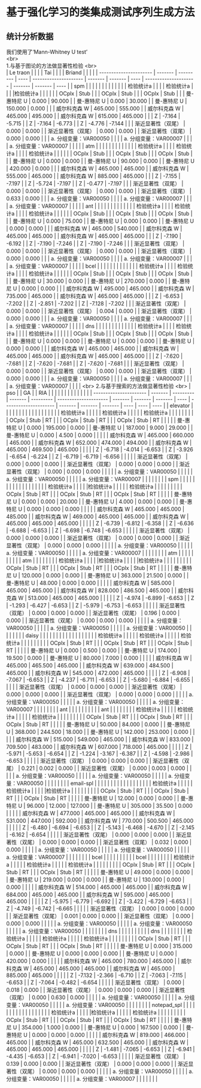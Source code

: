 基于强化学习的类集成测试序列生成方法
====  
统计分析数据  
------- 
我们使用了‘Mann-Whitney U test’  
\<br>  
1.与基于图论的方法做显著性检验
\<br>    
| Le traon               |         |           |      | Tai                   |         |         |      |  Briand                       |         |         |      |
| ---------------------- | ------- | --------- | ---- | --------------------- | ------- | ------- | ---- | --------------------- | ------- | ------- | ---- |
| spm                    |         |           |      |                       |         |         |      |                       |         |         |      |
| 检验统计a              |         |            |      | 检验统计a             |         |         |      |检验统计a               |         |         |      |
|                        | OCplx   | Stub      |      |                       | OCplx   | Stub    |      |                       | OCplx   | Stub    |      |
| 曼-惠特尼 U            | 0.000   | 90.000    |      | 曼-惠特尼 U           | 0.000   | 30.000  |      | 曼-惠特尼 U           | 150.000 | 0.000   |      |
| 威尔科克森 W           | 465.000 | 555.000   |      | 威尔科克森 W          | 465.000 | 495.000 |      | 威尔科克森 W          | 615.000 | 465.000 |      |
| Z                      | -7.164  | -5.715    |      | Z                     | -7.164  | -6.773  |      | Z                     | -4.776  | -7.144  |      |
| 渐近显著性（双尾）     | 0.000   | 0.000     |      | 渐近显著性（双尾）    | 0.000   | 0.000   |      | 渐近显著性（双尾）    | 0.000   | 0.000   |      |
| a.  分组变量：VAR00050 |         |           |      | a. 分组变量：VAR00007 |         |         |      | a. 分组变量：VAR00007 |         |         |      |
| atm                    |         |           |      |                       |         |         |      |                       |         |         |      |
| 检验统计a              |         |             |      | 检验统计a             |         |         |      | 检验统计a            |         |         |      |
|                        | OCplx   | Stub      |      |                       | OCplx   | Stub    |      |                       | OCplx   | Stub    |      |
| 曼-惠特尼 U            | 0.000   | 0.000     |      | 曼-惠特尼 U           | 90.000  | 0.000   |      | 曼-惠特尼 U           | 420.000 | 0.000   |      |
| 威尔科克森 W           | 465.000 | 465.000   |      | 威尔科克森 W          | 555.000 | 465.000 |      | 威尔科克森 W          | 885.000 | 465.000 |      |
| Z                      | -7.155  | -7.197    |      | Z                     | -5.724  | -7.197  |      | Z                     | -0.477  | -7.197  |      |
| 渐近显著性（双尾）     | 0.000   | 0.000     |      | 渐近显著性（双尾）    | 0.000   | 0.000   |      | 渐近显著性（双尾）    | 0.633   | 0.000   |      |
| a.  分组变量：VAR00050 |         |           |      | a. 分组变量：VAR00007 |         |         |      | a. 分组变量：VAR00007 |         |         |      |
| ant                    |         |           |      |                       |         |         |      |                       |         |         |      |
| 检验统计a              |         |            |      | 检验统计a             |         |         |      | 检验统计a             |         |         |      |
|                        | OCplx   | Stub      |      |                       | OCplx   | Stub    |      |                       | OCplx   | Stub    |      |
| 曼-惠特尼 U            | 0.000   | 75.000    |      | 曼-惠特尼 U           | 0.000   | 0.000   |      | 曼-惠特尼 U           | 0.000   | 0.000   |      |
| 威尔科克森 W           | 465.000 | 540.000   |      | 威尔科克森 W          | 465.000 | 465.000 |      | 威尔科克森 W          | 465.000 | 465.000 |      |
| Z                      | -7.190  | -6.192    |      | Z                     | -7.190  | -7.246  |      | Z                     | -7.190  | -7.246  |      |
| 渐近显著性（双尾）     | 0.000   | 0.000     |      | 渐近显著性（双尾）    | 0.000   | 0.000   |      | 渐近显著性（双尾）    | 0.000   | 0.000   |      |
| a.  分组变量：VAR00050 |         |           |      | a. 分组变量：VAR00007 |         |         |      | a. 分组变量：VAR00007 |         |         |      |
| bcel                   |         |           |      |                       |         |         |      |                       |         |         |      |
| 检验统计a              |         |            |      | 检验统计a             |         |         |      |   检验统计a             |         |         |      |
|                        | OCplx   | Stub      |      |                       | OCplx   | Stub    |      |                       | OCplx   | Stub    |      |
| 曼-惠特尼 U            | 30.000  | 0.000     |      | 曼-惠特尼 U           | 270.000 | 0.000   |      | 曼-惠特尼 U           | 0.000   | 0.000   |      |
| 威尔科克森 W           | 495.000 | 465.000   |      | 威尔科克森 W          | 735.000 | 465.000 |      | 威尔科克森 W          | 465.000 | 465.000 |      |
| Z                      | -6.653  | -7.202    |      | Z                     | -2.851  | -7.202  |      | Z                     | -7.128  | -7.202  |      |
| 渐近显著性（双尾）     | 0.000   | 0.000     |      | 渐近显著性（双尾）    | 0.004   | 0.000   |      | 渐近显著性（双尾）    | 0.000   | 0.000   |      |
| a.  分组变量：VAR00050 |         |           |      | a. 分组变量：VAR00007 |         |         |      | a. 分组变量：VAR00007 |         |         |      |
| dns                    |         |           |      |                       |         |         |      |                       |         |         |      |
| 检验统计a              |         |              |      | 检验统计a             |         |         |      |  检验统计a          |         |         |      |
|                        | OCplx   | Stub      |      |                       | OCplx   | Stub    |      |                       | OCplx   | Stub    |      |
| 曼-惠特尼 U            | 0.000   | 0.000     |      | 曼-惠特尼 U           | 0.000   | 0.000   |      | 曼-惠特尼 U           | 0.000   | 0.000   |      |
| 威尔科克森 W           | 465.000 | 465.000   |      | 威尔科克森 W          | 465.000 | 465.000 |      | 威尔科克森 W          | 465.000 | 465.000 |      |
| Z                      | -7.620  | -7.681    |      | Z                     | -7.620  | -7.681  |      | Z                     | -7.620  | -7.681  |      |
| 渐近显著性（双尾）     | 0.000   | 0.000     |      | 渐近显著性（双尾）    | 0.000   | 0.000   |      | 渐近显著性（双尾）    | 0.000   | 0.000   |      |
| a.  分组变量：VAR00050 |         |           |      | a. 分组变量：VAR00007 |         |         |      | a. 分组变量：VAR00007 |         |         |      |
\<br> 
2.与基于搜索的方法做显著性检验
\<br> 
| pso                    |         | GA        |         | RIA       |                       |         |         |         |      |                       |         |         |         |      |      |      |
| ---------------------- | ------- | --------- | ------- | --------- | --------------------- | ------- | ------- | ------- | ---- | --------------------- | ------- | ------- | ------- | ---- | ---- | ---- |
| elevator               |         |           |         |           |                       |         |         |         |      |                       |         |         |         |      |      |      |
| 检验统计a              |         |           |         |            |  检验统计a           |         |         |         |      |   检验统计a             |         |         |         |      |      |      |
|                        | OCplx   | Stub      | RT      |           |                       | OCplx   | Stub    | RT      |      |                       | OCplx   | Stub    | RT      |      |      |      |
| 曼-惠特尼 U            | 0.000   | 195.000   | 0.000   |           | 曼-惠特尼 U           | 187.000 | 9.000   | 29.000  |      | 曼-惠特尼 U           | 0.000   | 4.500   | 0.000   |      |      |      |
| 威尔科克森 W           | 465.000 | 660.000   | 465.000 |           | 威尔科克森 W          | 652.000 | 474.000 | 494.000 |      | 威尔科克森 W          | 465.000 | 469.500 | 465.000 |      |      |      |
| Z                      | -6.718  | -4.014    | -6.653  |           | Z                     | -3.926  | -6.654  | -6.224  |      | Z                     | -6.719  | -6.719  | -6.656  |      |      |      |
| 渐近显著性（双尾）     | 0.000   | 0.000     | 0.000   |           | 渐近显著性（双尾）    | 0.000   | 0.000   | 0.000   |      | 渐近显著性（双尾）    | 0.000   | 0.000   | 0.000   |      |      |      |
| a.  分组变量：VAR00050 |         |           |         |           | a. 分组变量：VAR00050 |         |         |         |      | a. 分组变量：VAR00007 |         |         |         |      |      |      |
| spm                    |         |           |         |           |                       |         |         |         |      |                       |         |         |         |      |      |      |
| 检验统计a              |         |           |         |           |检验统计a                |         |         |         |      | 检验统计a             |         |         |         |      |      |      |
|                        | OCplx   | Stub      | RT      |           |                       | OCplx   | Stub    | RT      |      |                       | OCplx   | Stub    | RT      |      |      |      |
| 曼-惠特尼 U            | 0.000   | 0.000     | 20.000  |           | 曼-惠特尼 U           | 4.000   | 0.000   | 0.000   |      | 曼-惠特尼 U           | 0.000   | 0.000   | 0.000   |      |      |      |
| 威尔科克森 W           | 465.000 | 465.000   | 485.000 |           | 威尔科克森 W          | 469.000 | 465.000 | 465.000 |      | 威尔科克森 W          | 465.000 | 465.000 | 465.000 |      |      |      |
| Z                      | -6.739  | -6.812    | -6.358  |           | Z                     | -6.636  | -6.688  | -6.653  |      | Z                     | -6.698  | -6.748  | -6.653  |      |      |      |
| 渐近显著性（双尾）     | 0.000   | 0.000     | 0.000   |           | 渐近显著性（双尾）    | 0.000   | 0.000   | 0.000   |      | 渐近显著性（双尾）    | 0.000   | 0.000   | 0.000   |      |      |      |
| a.  分组变量：VAR00050 |         |           |         |           | a. 分组变量：VAR00050 |         |         |         |      | a. 分组变量：VAR00007 |         |         |         |      |      |      |
| atm                    |         |           |         |           |                       |         |         |         |      | atm                   |         |         |         |      |      |      |
| 检验统计a              |         |            |         |            |检验统计a             |         |         |         |      |检验统计a               |         |         |         |      |      |      |
|                        | OCplx   | Stub      | RT      |           |                       | OCplx   | Stub    | RT      |      |                       | OCplx   | Stub    | RT      |      |      |      |
| 曼-惠特尼 U            | 120.000 | 0.000     | 0.000   |           | 曼-惠特尼 U           | 363.000 | 21.500  | 0.000   |      | 曼-惠特尼 U           | 48.000  | 0.000   | 0.000   |      |      |      |
| 威尔科克森 W           | 585.000 | 465.000   | 465.000 |           | 威尔科克森 W          | 828.000 | 486.500 | 465.000 |      | 威尔科克森 W          | 513.000 | 465.000 | 465.000 |      |      |      |
| Z                      | -4.974  | -6.899    | -6.653  |           | Z                     | -1.293  | -6.427  | -6.653  |      | Z                     | -5.979  | -6.753  | -6.653  |      |      |      |
| 渐近显著性（双尾）     | 0.000   | 0.000     | 0.000   |           | 渐近显著性（双尾）    | 0.196   | 0.000   | 0.000   |      | 渐近显著性（双尾）    | 0.000   | 0.000   | 0.000   |      |      |      |
| a.  分组变量：VAR00050 |         |           |         |           | a. 分组变量：VAR00050 |         |         |         |      | a. 分组变量：VAR00050 |         |         |         |      |      |      |
| daisy                  |         |           |         |           |                       |         |         |         |      |                       |         |         |         |      |      |      |
| 检验统计a              |         |           |         |           |   检验统计a            |         |         |         |      |   检验统计a          |         |         |         |      |      |      |
|                        | OCplx   | Stub      | RT      |           |                       | OCplx   | Stub    | RT      |      |                       | OCplx   | Stub    | RT      |      |      |      |
| 曼-惠特尼 U            | 0.000   | 0.500     | 0.000   |           | 曼-惠特尼 U           | 174.000 | 19.500  | 0.000   |      | 曼-惠特尼 U           | 80.000  | 7.000   | 0.000   |      |      |      |
| 威尔科克森 W           | 465.000 | 465.500   | 465.000 |           | 威尔科克森 W          | 639.000 | 484.500 | 465.000 |      | 威尔科克森 W          | 545.000 | 472.000 | 465.000 |      |      |      |
| Z                      | -6.908  | -7.067    | -6.653  |           | Z                     | -4.237  | -6.711  | -6.653  |      | Z                     | -5.680  | -6.884  | -6.655  |      |      |      |
| 渐近显著性（双尾）     | 0.000   | 0.000     | 0.000   |           | 渐近显著性（双尾）    | 0.000   | 0.000   | 0.000   |      | 渐近显著性（双尾）    | 0.000   | 0.000   | 0.000   |      |      |      |
| a.  分组变量：VAR00050 |         |           |         |           | a. 分组变量：VAR00050 |         |         |         |      | a. 分组变量：VAR00007 |         |         |         |      |      |      |
| ant                    |         |           |         |           |                       |         |         |         |      | ant                   |         |         |         |      |      |      |
| 检验统计a              |         |            |         |            | 检验统计a            |         |         |         |      |  检验统计a           |         |         |         |      |      |      |
|                        | OCplx   | Stub      | RT      |           |                       | OCplx   | Stub    | RT      |      |                       | OCplx   | Stub    | RT      |      |      |      |
| 曼-惠特尼 U            | 50.000  | 84.000    | 0.000   |           | 曼-惠特尼 U           | 368.000 | 244.500 | 18.000  |      | 曼-惠特尼 U           | 142.000 | 253.000 | 0.000   |      |      |      |
| 威尔科克森 W           | 515.000 | 549.000   | 465.000 |           | 威尔科克森 W          | 833.000 | 709.500 | 483.000 |      | 威尔科克森 W          | 607.000 | 718.000 | 465.000 |      |      |      |
| Z                      | -5.971  | -5.653    | -6.654  |           | Z                     | -1.224  | -3.167  | -6.387  |      | Z                     | -4.598  | -2.986  | -6.653  |      |      |      |
| 渐近显著性（双尾）     | 0.000   | 0.000     | 0.000   |           | 渐近显著性（双尾）    | 0.221   | 0.002   | 0.000   |      | 渐近显著性（双尾）    | 0.000   | 0.003   | 0.000   |      |      |      |
| a.  分组变量：VAR00050 |         |           |         |           | a. 分组变量：VAR00050 |         |         |         |      | a. 分组变量：VAR00050 |         |         |         |      |      |      |
| email-spl              |         |           |         |           |                       |         |         |         |      |                       |         |         |         |      |      |      |
| 检验统计a              |         |            |         |          | 检验统计a                      |         |         |         |      |检验统计a              |         |         |         |      |      |      |
|                        | OCplx   | Stub      | RT      |           |                       | OCplx   | Stub    | RT      |      |                       | OCplx   | Stub    | RT      |      |      |      |
| 曼-惠特尼 U            | 12.000  | 0.000     | 0.000   |           | 曼-惠特尼 U           | 96.000  | 12.000  | 127.000 |      | 曼-惠特尼 U           | 305.000 | 35.500  | 0.000   |      |      |      |
| 威尔科克森 W           | 477.000 | 465.000   | 465.000 |           | 威尔科克森 W          | 531.000 | 447.000 | 592.000 |      | 威尔科克森 W          | 770.000 | 500.500 | 465.000 |      |      |      |
| Z                      | -6.480  | -6.694    | -6.653  |           | Z                     | -5.143  | -6.468  | -4.670  |      | Z                     | -2.145  | -6.162  | -6.654  |      |      |      |
| 渐近显著性（双尾）     | 0.000   | 0.000     | 0.000   |           | 渐近显著性（双尾）    | 0.000   | 0.000   | 0.000   |      | 渐近显著性（双尾）    | 0.032   | 0.000   | 0.000   |      |      |      |
| a.  分组变量：VAR00050 |         |           |         |           | a. 分组变量：VAR00050 |         |         |         |      | a. 分组变量：VAR00007 |         |         |         |      |      |      |
| bcel                   |         |           |         |           |                       |         |         |         |      | bcel                  |         |         |         |      |      |      |
| 检验统计a              |         |           |         |  |        检验统计a               |         |         |         |      | 检验统计a                      |         |         |         |      |      |      |
|                        | OCplx   | Stub      | RT      |           |                       | OCplx   | Stub    | RT      |      |                       | OCplx   | Stub    | RT      |      |      |      |
| 曼-惠特尼 U            | 49.000  | 0.000     | 0.000   |           | 曼-惠特尼 U           | 219.000 | 0.000   | 0.000   |      | 曼-惠特尼 U           | 130.000 | 0.000   | 0.000   |      |      |      |
| 威尔科克森 W           | 514.000 | 465.000   | 465.000 |           | 威尔科克森 W          | 684.000 | 465.000 | 465.000 |      | 威尔科克森 W          | 595.000 | 465.000 | 465.000 |      |      |      |
| Z                      | -5.975  | -6.779    | -6.692  |           | Z                     | -3.422  | -6.729  | -6.653  |      | Z                     | -4.749  | -6.742  | -6.665  |      |      |      |
| 渐近显著性（双尾）     | 0.000   | 0.000     | 0.000   |           | 渐近显著性（双尾）    | 0.001   | 0.000   | 0.000   |      | 渐近显著性（双尾）    | 0.000   | 0.000   | 0.000   |      |      |      |
| a.  分组变量：VAR00050 |         |           |         |           | a. 分组变量：VAR00050 |         |         |         |      | a. 分组变量：VAR00050 |         |         |         |      |      |      |
| dns                    |         |           |         |           |                       |         |         |         |      | dns                   |         |         |         |      |      |      |
| 检验统计a              |         |             |         |          |  检验统计a              |         |         |         |      |  检验统计a                      |         |         |         |      |      |      |
|                        | OCplx   | Stub      | RT      |           |                       | OCplx   | Stub    | RT      |      |                       | OCplx   | Stub    | RT      |      |      |      |
| 曼-惠特尼 U            | 0.000   | 315.000   | 0.000   |           | 曼-惠特尼 U           | 0.000   | 0.000   | 0.000   |      | 曼-惠特尼 U           | 0.000   | 420.000 | 0.000   |      |      |      |
| 威尔科克森 W           | 465.000 | 780.000   | 465.000 |           | 威尔科克森 W          | 465.000 | 465.000 | 465.000 |      | 威尔科克森 W          | 465.000 | 885.000 | 465.000 |      |      |      |
| Z                      | -7.132  | -2.366    | -6.710  |           | Z                     | -7.063  | -7.115  | -6.653  |      | Z                     | -7.064  | -0.482  | -6.654  |      |      |      |
| 渐近显著性（双尾）     | 0.000   | 0.018     | 0.000   |           | 渐近显著性（双尾）    | 0.000   | 0.000   | 0.000   |      | 渐近显著性（双尾）    | 0.000   | 0.630   | 0.000   |      |      |      |
| a.  分组变量：VAR00050 |         |           |         |           | a. 分组变量：VAR00050 |         |         |         |      | a. 分组变量：VAR00050 |         |         |         |      |      |      |
| notepad_spl            |         |           |         |           |                       |         |         |         |      |                       |         |         |         |      |      |      |
| 检验统计a              |         |             |         |          |检验统计a                        |         |         |         |      | 检验统计a            |         |         |         |      |      |      |
|                        | OCplx   | Stub      | RT      |           |                       | OCplx   | Stub    | RT      |      |                       | OCplx   | Stub    | RT      |      |      |      |
| 曼-惠特尼 U            | 354.000 | 1.000     | 0.000   |           | 曼-惠特尼 U           | 0.000   | 167.500 | 0.000   |      | 曼-惠特尼 U           | 0.000   | 0.000   | 0.000   |      |      |      |
| 威尔科克森 W           | 819.000 | 466.000   | 465.000 |           | 威尔科克森 W          | 465.000 | 632.500 | 465.000 |      | 威尔科克森 W          | 465.000 | 465.000 | 465.000 |      |      |      |
| Z                      | -1.481  | -7.065    | -6.653  |           | Z                     | -6.941  | -4.435  | -6.653  |      | Z                     | -6.941  | -7.020  | -6.653  |      |      |      |
| 渐近显著性（双尾）     | 0.139   | 0.000     | 0.000   |           | 渐近显著性（双尾）    | 0.000   | 0.000   | 0.000   |      | 渐近显著性（双尾）    | 0.000   | 0.000   | 0.000   |      |      |      |
| a.  分组变量：VAR00050 |         |           |         |           | a. 分组变量：VAR00050 |         |         |         |      | a. 分组变量：VAR00007 |         |         |         |      |      |      |
